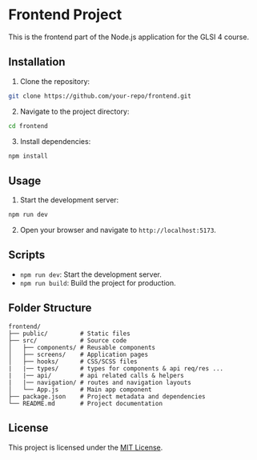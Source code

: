 # Frontend Project

This is the frontend part of the Node.js application for the GLSI 4 course.

## Installation

1. Clone the repository:
  ```bash
  git clone https://github.com/your-repo/frontend.git
  ```
2. Navigate to the project directory:
  ```bash
  cd frontend
  ```
3. Install dependencies:
  ```bash
  npm install
  ```

## Usage

1. Start the development server:
  ```bash
  npm run dev
  ```
2. Open your browser and navigate to `http://localhost:5173`.

## Scripts

- `npm run dev`: Start the development server.
- `npm run build`: Build the project for production.

## Folder Structure

```
frontend/
├── public/         # Static files
├── src/            # Source code
│   ├── components/ # Reusable components
│   ├── screens/    # Application pages
│   ├── hooks/      # CSS/SCSS files
|   |── types/      # types for components & api req/res ...
|   |── api/        # api related calls & helpers
|   |── navigation/ # routes and navigation layouts
│   └── App.js      # Main app component
├── package.json    # Project metadata and dependencies
└── README.md       # Project documentation
```

## License

This project is licensed under the [MIT License](LICENSE).